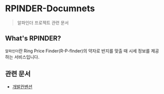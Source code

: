 # RPINDER-Documnets
> 알파인더 프로젝트 관련 문서

## What's RPINDER?
`알파인더`란 Ring Price Finder(R-P-fInder)의 약자로 반지를 맞출 때 시세 정보를 제공하는 서비스입니다.

## 관련 문서
- [개발컨벤션](./conventions/development-conventions.md)